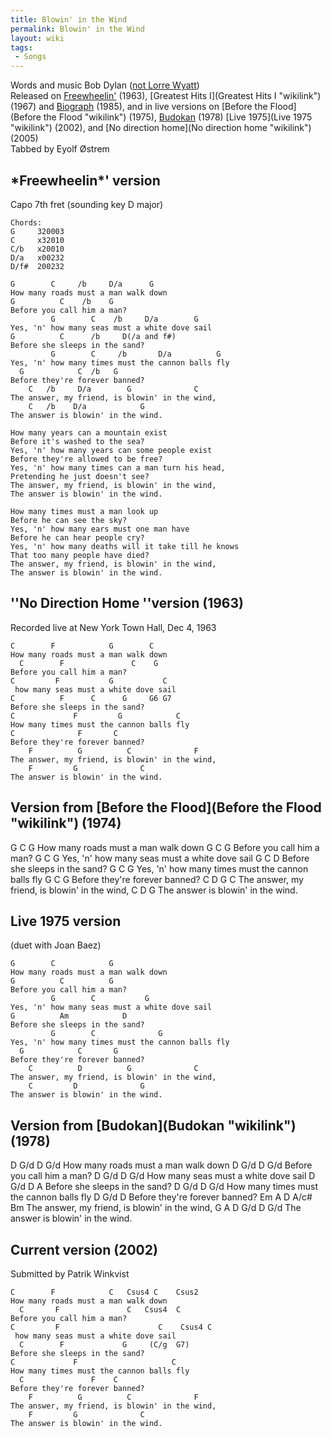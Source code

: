 ```yaml
---
title: Blowin' in the Wind
permalink: Blowin' in the Wind
layout: wiki
tags:
 - Songs
---
```


Words and music Bob Dylan ([not Lorre
Wyatt](http://www.expectingrain.com/dok/who/w/wyattlorre.html))  
Released on [Freewheelin'](Freewheelin' "wikilink") (1963), [Greatest
Hits I](Greatest Hits I "wikilink") (1967) and
[Biograph](Biograph "wikilink") (1985), and in live versions on [Before
the Flood](Before the Flood "wikilink") (1975),
[Budokan](Budokan "wikilink") (1978) [Live 1975](Live 1975 "wikilink")
(2002), and [No direction home](No direction home "wikilink") (2005)  
Tabbed by Eyolf Østrem

<h2 class="songversion">
*Freewheelin*' version

</h2>
Capo 7th fret (sounding key D major)

    Chords:
    G     320003
    C     x32010
    C/b   x20010
    D/a   x00232
    D/f#  200232

    G        C     /b     D/a      G
    How many roads must a man walk down
    G          C    /b    G
    Before you call him a man?
             G        C    /b     D/a        G
    Yes, 'n' how many seas must a white dove sail
    G          C      /b     D(/a and f#)
    Before she sleeps in the sand?
             G        C     /b       D/a          G
    Yes, 'n' how many times must the cannon balls fly
      G            C  /b   G
    Before they're forever banned?
        C   /b     D/a        G              C
    The answer, my friend, is blowin' in the wind,
        C   /b    D/a            G
    The answer is blowin' in the wind.

    How many years can a mountain exist
    Before it's washed to the sea?
    Yes, 'n' how many years can some people exist
    Before they're allowed to be free?
    Yes, 'n' how many times can a man turn his head,
    Pretending he just doesn't see?
    The answer, my friend, is blowin' in the wind,
    The answer is blowin' in the wind.

    How many times must a man look up
    Before he can see the sky?
    Yes, 'n' how many ears must one man have
    Before he can hear people cry?
    Yes, 'n' how many deaths will it take till he knows
    That too many people have died?
    The answer, my friend, is blowin' in the wind,
    The answer is blowin' in the wind.

<h2 class="songversion">
''No Direction Home ''version (1963)

</h2>
Recorded live at New York Town Hall, Dec 4, 1963

    C        F            G        C
    How many roads must a man walk down
      C        F               C    G
    Before you call him a man?
    C         F           G           C
     how many seas must a white dove sail
    C          F      C      G     G6 G7
    Before she sleeps in the sand?
    C             F         G            C
    How many times must the cannon balls fly
    C              F       C
    Before they're forever banned?
        F          G          C              F
    The answer, my friend, is blowin' in the wind,
        F         G              C
    The answer is blowin' in the wind.

<h2 class="songversion">
Version from [Before the Flood](Before the Flood "wikilink") (1974)

</h2>
    G        C            G
    How many roads must a man walk down
    G          C          G
    Before you call him a man?
             G        C           G
    Yes, 'n' how many seas must a white dove sail
    G          C             D
    Before she sleeps in the sand?
             G        C              G
    Yes, 'n' how many times must the cannon balls fly
      G            C       G
    Before they're forever banned?
        C          D          G              C
    The answer, my friend, is blowin' in the wind,
        C         D              G
    The answer is blowin' in the wind.

<h2 class="songversion">
Live 1975 version

</h2>
(duet with Joan Baez)

    G        C            G
    How many roads must a man walk down
    G          C          G
    Before you call him a man?
             G        C           G
    Yes, 'n' how many seas must a white dove sail
    G          Am            D
    Before she sleeps in the sand?
             G        C              G
    Yes, 'n' how many times must the cannon balls fly
      G            C       G
    Before they're forever banned?
        C          D          G              C
    The answer, my friend, is blowin' in the wind,
        C         D              G
    The answer is blowin' in the wind.

<h2 class="songversion">
Version from [Budokan](Budokan "wikilink") (1978)

</h2>
    D         G/d   D                 G/d
     How many roads   must a man walk down
    D           G/d        D     G/d
     Before you call him a man?
    D         G/d  D                  G/d
     How many seas  must a white dove sail
    D           G/d    D      A
     Before she sleeps in the sand?
    D         G/d   D                      G/d
     How many times  must the cannon balls fly
    D               G/d     D
     Before they're forever banned?
        Em         A          D       A/c#   Bm
    The answer, my friend, is blowin' in the wind,
        G         A              D      G/d    D    G/d
    The answer is blowin' in the wind.

<h2 class="songversion">
Current version (2002)

</h2>
Submitted by Patrik Winkvist

    C        F            C   Csus4 C    Csus2
    How many roads must a man walk down
      C       F               C   Csus4  C
    Before you call him a man?
    C         F                      C    Csus4 C
     how many seas must a white dove sail
      C        F             G     (C/g  G7)
    Before she sleeps in the sand?
    C             F                     C
    How many times must the cannon balls fly
      C               F    C
    Before they're forever banned?
        F          G          C              F
    The answer, my friend, is blowin' in the wind,
        F         G              C
    The answer is blowin' in the wind.
